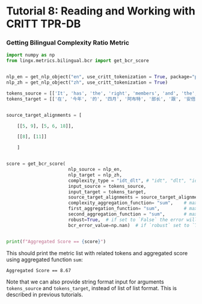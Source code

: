 # Tutorial 8: Reading and Working with CRITT TPR-DB

### Getting Bilingual Complexity Ratio Metric

```python
import numpy as np
from lingx.metrics.bilingual.bcr import get_bcr_score


nlp_en = get_nlp_object("en", use_critt_tokenization = True, package="partut")
nlp_zh = get_nlp_object("zh", use_critt_tokenization = True)

tokens_source = [['It', 'has', 'the', 'right', 'members', 'and', 'the', 'right', 'mandate', '.']]
tokens_target = [['在', '今年', '的', '四月', '阿布特', '部长', '跟', '安倍', '部长', '同意', '为', '增强', '经济发展', '增强', '后', '合作', '，', '并且', '为', '太平洋', '地区', '的', '和平', '和', '稳定', '增强', '合作', '。']]


source_target_alignments = [

    [[5, 9], [5, 6, 18]], 

    [[8], [11]]

    ]


score = get_bcr_score(
                       nlp_source = nlp_en,
                       nlp_target = nlp_zh,
                       complexity_type = "idt_dlt", # "idt", "dlt", "idt_dlt"
                       input_source = tokens_source,
                       input_target = tokens_target,
                       source_target_alignments = source_target_alignments,
                       complexity_aggregation_function= "sum",    # max, mean, sum
                       first_aggregation_function= "sum",         # max, mean, sum
                       second_aggregation_function = "sum",       # max, mean, sum
                       robust=True,  # if set to `False` the error will be reported in case of alignment mismatch 
                       bcr_error_value=np.nan)  # if `robust` set to `True` the error will NOT be reported and the `bcr_error_value` will be reported instead


print(f"Aggregated Score == {score}")
```
This should print the metric list with related tokens and aggregated score using aggregated function `sum`:

```console
Aggregated Score == 8.67
```
Note that we can also provide string format input for arguments `tokens_source` and `tokens_target`, instead of list of list format. This is described in previous tutorials.

